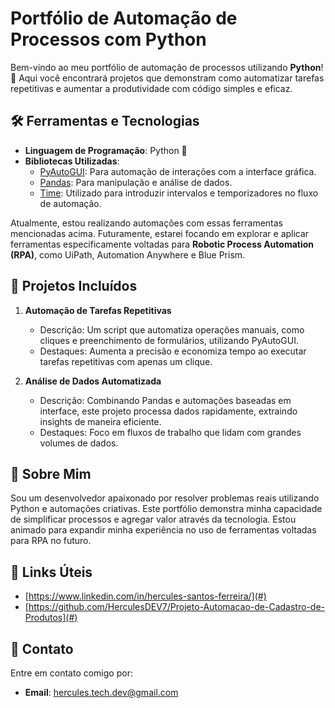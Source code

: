 # Portfólio de Automação de Processos com Python

Bem-vindo ao meu portfólio de automação de processos utilizando **Python**! 🚀 Aqui você encontrará projetos que demonstram como automatizar tarefas repetitivas e aumentar a produtividade com código simples e eficaz.

## 🛠️ Ferramentas e Tecnologias

- **Linguagem de Programação**: Python 🐍
- **Bibliotecas Utilizadas**:
  - [PyAutoGUI](https://pyautogui.readthedocs.io/): Para automação de interações com a interface gráfica.
  - [Pandas](https://pandas.pydata.org/): Para manipulação e análise de dados.
  - [Time](https://docs.python.org/3/library/time.html): Utilizado para introduzir intervalos e temporizadores no fluxo de automação.

Atualmente, estou realizando automações com essas ferramentas mencionadas acima. Futuramente, estarei focando em explorar e aplicar ferramentas especificamente voltadas para **Robotic Process Automation (RPA)**, como UiPath, Automation Anywhere e Blue Prism.

## 🚀 Projetos Incluídos

1. **Automação de Tarefas Repetitivas**
   - Descrição: Um script que automatiza operações manuais, como cliques e preenchimento de formulários, utilizando PyAutoGUI.
   - Destaques: Aumenta a precisão e economiza tempo ao executar tarefas repetitivas com apenas um clique.

2. **Análise de Dados Automatizada**
   - Descrição: Combinando Pandas e automações baseadas em interface, este projeto processa dados rapidamente, extraindo insights de maneira eficiente.
   - Destaques: Foco em fluxos de trabalho que lidam com grandes volumes de dados.

## 🌟 Sobre Mim

Sou um desenvolvedor apaixonado por resolver problemas reais utilizando Python e automações criativas. Este portfólio demonstra minha capacidade de simplificar processos e agregar valor através da tecnologia. Estou animado para expandir minha experiência no uso de ferramentas voltadas para RPA no futuro.

## 🔗 Links Úteis

- [https://www.linkedin.com/in/hercules-santos-ferreira/](#)
- [https://github.com/HerculesDEV7/Projeto-Automacao-de-Cadastro-de-Produtos](#)

## 📧 Contato

Entre em contato comigo por:
- **Email**: [hercules.tech.dev@gmail.com](hercules.tech.dev@gmail.com)
